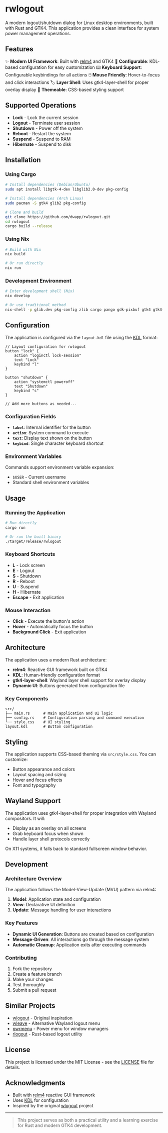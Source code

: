 # rwlogout

A modern logout/shutdown dialog for Linux desktop environments, built with Rust and GTK4. This application provides a clean interface for system power management operations.

## Features

✨ **Modern UI Framework**: Built with [relm4](https://github.com/Relm4/Relm4) and GTK4
🔧 **Configurable**: KDL-based configuration for easy customization
⌨️ **Keyboard Support**: Configurable keybindings for all actions
🖱️ **Mouse Friendly**: Hover-to-focus and click interactions
🏷️ **Layer Shell**: Uses gtk4-layer-shell for proper overlay display
🎨 **Themeable**: CSS-based styling support

## Supported Operations

- **Lock** - Lock the current session
- **Logout** - Terminate user session
- **Shutdown** - Power off the system
- **Reboot** - Restart the system
- **Suspend** - Suspend to RAM
- **Hibernate** - Suspend to disk

## Installation

### Using Cargo

```bash
# Install dependencies (Debian/Ubuntu)
sudo apt install libgtk-4-dev libglib2.0-dev pkg-config

# Install dependencies (Arch Linux)
sudo pacman -S gtk4 glib2 pkg-config

# Clone and build
git clone https://github.com/dwapp/rwlogout.git
cd rwlogout
cargo build --release
```

### Using Nix

```bash
# Build with Nix
nix build

# Or run directly
nix run
```

### Development Environment

```bash
# Enter development shell (Nix)
nix develop

# Or use traditional method
nix-shell -p glib.dev pkg-config zlib cargo pango gdk-pixbuf gtk4 gtk4-layer-shell
```

## Configuration

The application is configured via the `layout.kdl` file using the [KDL](https://kdl.dev/) format:

```kdl
// Layout configuration for rwlogout
button "lock" {
    action "loginctl lock-session"
    text "Lock"
    keybind "l"
}

button "shutdown" {
    action "systemctl poweroff"
    text "Shutdown"
    keybind "s"
}

// Add more buttons as needed...
```

### Configuration Fields

- **`label`**: Internal identifier for the button
- **`action`**: System command to execute
- **`text`**: Display text shown on the button
- **`keybind`**: Single character keyboard shortcut

### Environment Variables

Commands support environment variable expansion:
- `$USER` - Current username
- Standard shell environment variables

## Usage

### Running the Application

```bash
# Run directly
cargo run

# Or run the built binary
./target/release/rwlogout
```

### Keyboard Shortcuts

- **L** - Lock screen
- **E** - Logout
- **S** - Shutdown
- **R** - Reboot
- **U** - Suspend
- **H** - Hibernate
- **Escape** - Exit application

### Mouse Interaction

- **Click** - Execute the button's action
- **Hover** - Automatically focus the button
- **Background Click** - Exit application

## Architecture

The application uses a modern Rust architecture:

- **relm4**: Reactive GUI framework built on GTK4
- **KDL**: Human-friendly configuration format
- **gtk4-layer-shell**: Wayland layer shell support for overlay display
- **Dynamic UI**: Buttons generated from configuration file

### Key Components

```
src/
├── main.rs      # Main application and UI logic
├── config.rs    # Configuration parsing and command execution
└── style.css    # UI styling
layout.kdl       # Button configuration
```

## Styling

The application supports CSS-based theming via `src/style.css`. You can customize:

- Button appearance and colors
- Layout spacing and sizing
- Hover and focus effects
- Font and typography

## Wayland Support

The application uses gtk4-layer-shell for proper integration with Wayland compositors. It will:

- Display as an overlay on all screens
- Grab keyboard focus when shown
- Handle layer shell protocols correctly

On X11 systems, it falls back to standard fullscreen window behavior.

## Development

### Architecture Overview

The application follows the Model-View-Update (MVU) pattern via relm4:

1. **Model**: Application state and configuration
2. **View**: Declarative UI definition
3. **Update**: Message handling for user interactions

### Key Features

- **Dynamic UI Generation**: Buttons are created based on configuration
- **Message-Driven**: All interactions go through the message system
- **Automatic Cleanup**: Application exits after executing commands

### Contributing

1. Fork the repository
2. Create a feature branch
3. Make your changes
4. Test thoroughly
5. Submit a pull request

## Similar Projects

- [wlogout](https://github.com/ArtsyMacaw/wlogout) - Original inspiration
- [wleave](https://github.com/AMNatty/wleave) - Alternative Wayland logout menu
- [pwrmenu](https://github.com/kamilernerd/pwrmenu) - Power menu for window managers
- [rlogout](https://github.com/MarcusBoay/rlogout) - Rust-based logout utility

## License

This project is licensed under the MIT License - see the [LICENSE](LICENSE) file for details.

## Acknowledgments

- Built with [relm4](https://github.com/Relm4/Relm4) reactive GUI framework
- Uses [KDL](https://kdl.dev/) for configuration
- Inspired by the original [wlogout](https://github.com/ArtsyMacaw/wlogout) project

---

> This project serves as both a practical utility and a learning exercise for Rust and modern GTK4 development.
